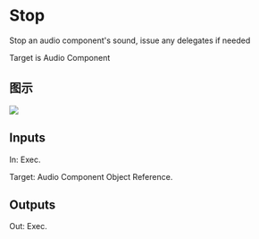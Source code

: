 # Stop

Stop an audio component's sound, issue any delegates if needed

Target is Audio Component

## 图示

![]($-20221218-18032125.png)

## Inputs

In: Exec.

Target: Audio Component Object Reference.  

## Outputs

Out: Exec.

